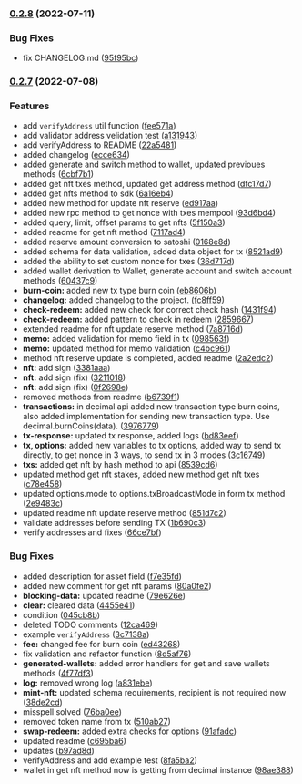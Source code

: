 ### [0.2.8](https://bitbucket.org/decimalteam/decimal-js-sdk/compare/v0.2.7...v0.2.8) (2022-07-11)


### Bug Fixes

* fix CHANGELOG.md ([95f95bc](https://bitbucket.org/decimalteam/decimal-js-sdk/commit/95f95bcf3776c6569f10aa288901c559119d5f37))

### [0.2.7](https://bitbucket.org/decimalteam/decimal-js-sdk/compare/fee571a42e9ddc97c71c6be669cec6eaac953db1...v0.2.7) (2022-07-08)


### Features

* add `verifyAddress`  util function ([fee571a](https://bitbucket.org/decimalteam/decimal-js-sdk/commit/fee571a42e9ddc97c71c6be669cec6eaac953db1))
* add validator address velidation test ([a131943](https://bitbucket.org/decimalteam/decimal-js-sdk/commit/a131943f5b7c3efcb7d9162bc1dbaa302ec431a7))
* add verifyAddress to README ([22a5481](https://bitbucket.org/decimalteam/decimal-js-sdk/commit/22a5481d03a8e9ee6b2f2b1a54eb38f262e707ec))
* added changelog ([ecce634](https://bitbucket.org/decimalteam/decimal-js-sdk/commit/ecce63467996d4eaf6ea238f6d87cc7c4aefd9c8))
* added generate and switch method to wallet, updated previoues methods ([6cbf7b1](https://bitbucket.org/decimalteam/decimal-js-sdk/commit/6cbf7b12aa2afe80271b9662ea7feae456564d3b))
* added get nft txes method, updated get address method ([dfc17d7](https://bitbucket.org/decimalteam/decimal-js-sdk/commit/dfc17d7a143cceccdeab3d92ca55066d242fe413))
* added get nfts method to sdk ([6a16eb4](https://bitbucket.org/decimalteam/decimal-js-sdk/commit/6a16eb405d33e29f752c6dcb0cfc2a1273120fd7))
* added new method for update nft reserve ([ed917aa](https://bitbucket.org/decimalteam/decimal-js-sdk/commit/ed917aa8eb074d8511caea7d346dee8c2545054d))
* added new rpc method to get nonce with txes mempool ([93d6bd4](https://bitbucket.org/decimalteam/decimal-js-sdk/commit/93d6bd49f6490dc1a01bfcac8ed58a275be76ccc))
* added query, limit, offset params to get nfts ([5f150a3](https://bitbucket.org/decimalteam/decimal-js-sdk/commit/5f150a349f8570f68ecdd0f997d7390fcc53880a))
* added readme for get nft method ([7117ad4](https://bitbucket.org/decimalteam/decimal-js-sdk/commit/7117ad48793884fa6437e8c5a8eabe367978c312))
* added reserve amount conversion to satoshi ([0168e8d](https://bitbucket.org/decimalteam/decimal-js-sdk/commit/0168e8de8fc53df8d3b4b5ff78e50f71b337ef01))
* added schema for data validation, added data object for tx ([8521ad9](https://bitbucket.org/decimalteam/decimal-js-sdk/commit/8521ad997c568a1d2e3799b7f94b7e9b93d7f85a))
* added the ability to set custom nonce for txes ([36d717d](https://bitbucket.org/decimalteam/decimal-js-sdk/commit/36d717d3aff1879d4869e43aa0ab8f8be48796f3))
* added wallet derivation to Wallet, generate account and switch account methods ([60437c9](https://bitbucket.org/decimalteam/decimal-js-sdk/commit/60437c9f28c7c975fdc4a80c69e04d4d43027afe))
* **burn-coin:** added new tx type burn coin ([eb8606b](https://bitbucket.org/decimalteam/decimal-js-sdk/commit/eb8606bb9fe8f1c3057986ad4863010d5b39e49b))
* **changelog:** added changelog to the project. ([fc8ff59](https://bitbucket.org/decimalteam/decimal-js-sdk/commit/fc8ff59afcfa767a7ea705446189b6efd21db7a8))
* **check-redeem:** added new check for correct check hash ([1431f94](https://bitbucket.org/decimalteam/decimal-js-sdk/commit/1431f94b1d6a3991941381f1a23ebfd9bbd49394))
* **check-redeem:** added pattern to check in redeem ([2859667](https://bitbucket.org/decimalteam/decimal-js-sdk/commit/2859667149650d846202c93a60ed2d257489013e))
* extended readme for nft update reserve method ([7a8716d](https://bitbucket.org/decimalteam/decimal-js-sdk/commit/7a8716d997e6e5a94485722885b8d28ef1299995))
* **memo:** added validation for memo field in tx ([098563f](https://bitbucket.org/decimalteam/decimal-js-sdk/commit/098563f9234e32a3e5e5638ef5f70e7c5525861f))
* **memo:** updated method for memo validation ([c4bc961](https://bitbucket.org/decimalteam/decimal-js-sdk/commit/c4bc961ecedd55f4cdcfb52a2e1b94f333cd0ccf))
* method nft reserve update is completed, added readme ([2a2edc2](https://bitbucket.org/decimalteam/decimal-js-sdk/commit/2a2edc2c66c2ba4b5cddcfbe106d278190cea4f0))
* **nft:** add sign ([3381aaa](https://bitbucket.org/decimalteam/decimal-js-sdk/commit/3381aaa512a0f26d8795bcebbcdf82228d3f434c))
* **nft:** add sign (fix) ([3211018](https://bitbucket.org/decimalteam/decimal-js-sdk/commit/32110182007e9f2ee7b6997c401f2d49e9be423b))
* **nft:** add sign (fix) ([0f2698e](https://bitbucket.org/decimalteam/decimal-js-sdk/commit/0f2698ef3cc14a4e83cd53e4f19b055b13f21fe3))
* removed methods from readme ([b6739f1](https://bitbucket.org/decimalteam/decimal-js-sdk/commit/b6739f1c9b87fdb06c3be39583453748d5978414))
* **transactions:** in decimal api added new transaction type burn coins, also added implementation for sending new transaction type. Use decimal.burnCoins(data). ([3976779](https://bitbucket.org/decimalteam/decimal-js-sdk/commit/39767791beb2074c9fc18537320420df8baee0ca))
* **tx-response:** updated tx response, added logs ([bd83eef](https://bitbucket.org/decimalteam/decimal-js-sdk/commit/bd83eefd32416e241c9f61a4ab2f634649014ed3))
* **tx, options:** added new variables to tx options, added way to send tx directly, to get nonce in 3 ways, to send tx in 3 modes ([3c16749](https://bitbucket.org/decimalteam/decimal-js-sdk/commit/3c167492878920e3491d70010b8feea8b258fe4e))
* **txs:** added get nft by hash method to api ([8539cd6](https://bitbucket.org/decimalteam/decimal-js-sdk/commit/8539cd6b24288c44e7217579bd936bff1ff40725))
* updated method get nft stakes, added new method get nft txes ([c78e458](https://bitbucket.org/decimalteam/decimal-js-sdk/commit/c78e45885df85c540cab3124553d679f51958733))
* updated options.mode to options.txBroadcastMode in form tx method ([2e9483c](https://bitbucket.org/decimalteam/decimal-js-sdk/commit/2e9483c148e23aca32075381815aefcc1158421f))
* updated readme nft update reserve method ([851d7c2](https://bitbucket.org/decimalteam/decimal-js-sdk/commit/851d7c2c771fe4cf08446986c5bb49418bc270ae))
* validate addresses before sending TX ([1b690c3](https://bitbucket.org/decimalteam/decimal-js-sdk/commit/1b690c37856f4d641d66a86b09bd96ccffbdf3fc))
* verify addresses and fixes ([66ce7bf](https://bitbucket.org/decimalteam/decimal-js-sdk/commit/66ce7bf0923475af4fed666da6b97558f9e53342))


### Bug Fixes

* added description for asset field ([f7e35fd](https://bitbucket.org/decimalteam/decimal-js-sdk/commit/f7e35fd6ecfb9ac4976155355219f266daca18dc))
* added new comment for get nft params ([80a0fe2](https://bitbucket.org/decimalteam/decimal-js-sdk/commit/80a0fe2ff88be3fb6d2bb51491f787d86376b07f))
* **blocking-data:** updated readme ([79e626e](https://bitbucket.org/decimalteam/decimal-js-sdk/commit/79e626e30ba668fb12dd4dffe4df25f485c7d3a6))
* **clear:** cleared data ([4455e41](https://bitbucket.org/decimalteam/decimal-js-sdk/commit/4455e412db781755793f205c5cb97ec09159dd09))
* condition ([045cb8b](https://bitbucket.org/decimalteam/decimal-js-sdk/commit/045cb8be660ae1464d9281abdb6fe02ea20aba55))
* deleted TODO comments ([12ca469](https://bitbucket.org/decimalteam/decimal-js-sdk/commit/12ca469f99821a238134962a78bf974484438a33))
* example `verifyAddress` ([3c7138a](https://bitbucket.org/decimalteam/decimal-js-sdk/commit/3c7138a647a6133b5f5cba1f56656a741492b099))
* **fee:** changed fee for burn coin ([ed43268](https://bitbucket.org/decimalteam/decimal-js-sdk/commit/ed43268b54d79a9dc196c8b96da47d0e2ff22b53))
* fix validation and refactor function ([8d5af76](https://bitbucket.org/decimalteam/decimal-js-sdk/commit/8d5af769f0b0e93c062188fecb63191b45caaf9b))
* **generated-wallets:** added error handlers for get and save wallets methods ([4f77df3](https://bitbucket.org/decimalteam/decimal-js-sdk/commit/4f77df338469aa26d1576ea56e525ead8620ee02))
* **log:** removed wrong log ([a831ebe](https://bitbucket.org/decimalteam/decimal-js-sdk/commit/a831ebe60fd615baadef9796a413e3bc392ea1e8))
* **mint-nft:** updated schema requirements, recipient is not required now ([38de2cd](https://bitbucket.org/decimalteam/decimal-js-sdk/commit/38de2cdd19d503a2cd874993ccef78bfdcfedc10))
* misspell solved ([76ba0ee](https://bitbucket.org/decimalteam/decimal-js-sdk/commit/76ba0ee71f9f04ccbf2bef24b53fef057fd6467d))
* removed token name from tx ([510ab27](https://bitbucket.org/decimalteam/decimal-js-sdk/commit/510ab278e2d6c64cd2990742d1cdf9cca86a8070))
* **swap-redeem:** added extra checks for options ([91afadc](https://bitbucket.org/decimalteam/decimal-js-sdk/commit/91afadc4f4aec86b78c1a21c470a49493d99a50a))
* updated readme ([c695ba6](https://bitbucket.org/decimalteam/decimal-js-sdk/commit/c695ba654ab545d4e4d4bd2ebccad90f505ec70a))
* updates ([b97ad8d](https://bitbucket.org/decimalteam/decimal-js-sdk/commit/b97ad8df7adcd279d98f349350ec029450a08e70))
* verifyAddress and add example test ([8fa5ba2](https://bitbucket.org/decimalteam/decimal-js-sdk/commit/8fa5ba2f7a612e5f15447d1d3087fcbbf11b585e))
* wallet in get nft method now is getting from decimal instance ([98ae388](https://bitbucket.org/decimalteam/decimal-js-sdk/commit/98ae38887842d6680d68a9d9164c4d5b9fd10211))

